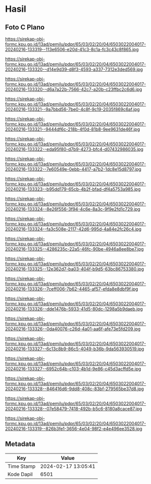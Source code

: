 # Hasil

## Foto C Plano

https://sirekap-obj-formc.kpu.go.id/13ad/pemilu/pdpr/65/03/02/20/04/6503022004017-20240216-133319--113e6506-e20d-41c3-8c1a-fc3c43c8f865.jpg

https://sirekap-obj-formc.kpu.go.id/13ad/pemilu/pdpr/65/03/02/20/04/6503022004017-20240216-133320--d14e9d39-d8f3-4593-a337-7312e3ded569.jpg

https://sirekap-obj-formc.kpu.go.id/13ad/pemilu/pdpr/65/03/02/20/04/6503022004017-20240216-133320--d6a7a22b-7566-42c7-a20b-c23ffbc2c6d6.jpg

https://sirekap-obj-formc.kpu.go.id/13ad/pemilu/pdpr/65/03/02/20/04/6503022004017-20240216-133321--9a7bbd56-7be0-4c8f-9c19-2035f869c6af.jpg

https://sirekap-obj-formc.kpu.go.id/13ad/pemilu/pdpr/65/03/02/20/04/6503022004017-20240216-133321--9444df6c-218b-4f0d-81b8-9ee9631de46f.jpg

https://sirekap-obj-formc.kpu.go.id/13ad/pemilu/pdpr/65/03/02/20/04/6503022004017-20240216-133322--eda95f80-d7b9-4273-bfc4-d07432986035.jpg

https://sirekap-obj-formc.kpu.go.id/13ad/pemilu/pdpr/65/03/02/20/04/6503022004017-20240216-133322--7e60549e-0ebb-4417-a7b2-1dc8e15d8797.jpg

https://sirekap-obj-formc.kpu.go.id/13ad/pemilu/pdpr/65/03/02/20/04/6503022004017-20240216-133323--b95dd179-65cb-4b2f-bfad-df4a5753a985.jpg

https://sirekap-obj-formc.kpu.go.id/13ad/pemilu/pdpr/65/03/02/20/04/6503022004017-20240216-133324--8e26f556-3f94-4c6e-8a3c-9f9e2fd1c729.jpg

https://sirekap-obj-formc.kpu.go.id/13ad/pemilu/pdpr/65/03/02/20/04/6503022004017-20240216-133324--fa3c508e-2117-42d6-995d-4a84e2fc26c4.jpg

https://sirekap-obj-formc.kpu.go.id/13ad/pemilu/pdpr/65/03/02/20/04/6503022004017-20240216-133325--4286235c-22a5-46fc-90be-4946a8ee8be7.jpg

https://sirekap-obj-formc.kpu.go.id/13ad/pemilu/pdpr/65/03/02/20/04/6503022004017-20240216-133325--12e362d7-ba03-404f-b9d5-63bc86753380.jpg

https://sirekap-obj-formc.kpu.go.id/13ad/pemilu/pdpr/65/03/02/20/04/6503022004017-20240216-133326--7ceff006-7b62-4465-af57-efda8e8dbf9f.jpg

https://sirekap-obj-formc.kpu.go.id/13ad/pemilu/pdpr/65/03/02/20/04/6503022004017-20240216-133326--dde1476b-5933-41d5-80dc-1298a5b9daeb.jpg

https://sirekap-obj-formc.kpu.go.id/13ad/pemilu/pdpr/65/03/02/20/04/6503022004017-20240216-133326--0da40076-c26d-4a01-aa6f-afe73e5fd209.jpg

https://sirekap-obj-formc.kpu.go.id/13ad/pemilu/pdpr/65/03/02/20/04/6503022004017-20240216-133327--6c13c8b9-86c5-4049-b36b-9da563930519.jpg

https://sirekap-obj-formc.kpu.go.id/13ad/pemilu/pdpr/65/03/02/20/04/6503022004017-20240216-133327--6952c64b-c103-4b1d-9e86-c45d3acffd5e.jpg

https://sirekap-obj-formc.kpu.go.id/13ad/pemilu/pdpr/65/03/02/20/04/6503022004017-20240216-133328--846416d6-9dd8-408c-83bf-279565be37d8.jpg

https://sirekap-obj-formc.kpu.go.id/13ad/pemilu/pdpr/65/03/02/20/04/6503022004017-20240216-133328--07e58479-7418-492b-b5c6-8180a8cace87.jpg

https://sirekap-obj-formc.kpu.go.id/13ad/pemilu/pdpr/65/03/02/20/04/6503022004017-20240216-133319--826b3fe1-3656-4e04-98f2-e4e496ee3528.jpg


## Metadata

| Key        | Value               |
| ---------- | ------------------- |
| Time Stamp | 2024-02-17 13:05:41 |
| Kode Dapil | 6501                |



